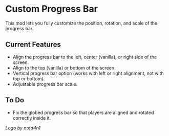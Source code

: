 # Custom Progress Bar  

This mod lets you fully customize the position, rotation, and scale of the progress bar.  

## Current Features  
- Align the progress bar to the left, center (vanilla), or right side of the screen.  
- Align to the top (vanilla) or bottom of the screen.  
- Vertical progress bar option (works with left or right alignment, not with top or bottom).  
- Adjustable progress bar scale.  

## To Do  
- Fix the globed progress bar so that players are aligned and rotated correctly inside it.  

*Logo by notd4n1*  